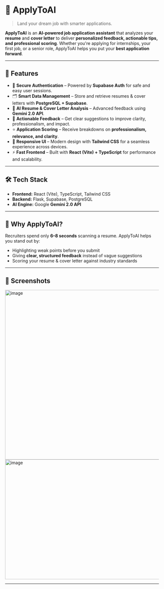 # 🤖 ApplyToAI  
> Land your dream job with smarter applications.  

**ApplyToAI** is an **AI-powered job application assistant** that analyzes your **resume** and **cover letter** to deliver **personalized feedback, actionable tips, and professional scoring**. Whether you're applying for internships, your first job, or a senior role, ApplyToAI helps you put your **best application forward**.  

---

## 🚀 Features  
- 🔐 **Secure Authentication** – Powered by **Supabase Auth** for safe and easy user sessions.  
- 🗂️ **Smart Data Management** – Store and retrieve resumes & cover letters with **PostgreSQL + Supabase**.  
- 🧠 **AI Resume & Cover Letter Analysis** – Advanced feedback using **Gemini 2.0 API**.  
- 📝 **Actionable Feedback** – Get clear suggestions to improve clarity, professionalism, and impact.  
- ⭐ **Application Scoring** – Receive breakdowns on **professionalism, relevance, and clarity**.  
- 📱 **Responsive UI** – Modern design with **Tailwind CSS** for a seamless experience across devices.  
- ⚡ **Fast Frontend** – Built with **React (Vite) + TypeScript** for performance and scalability.  

---

## 🛠️ Tech Stack  
- **Frontend:** React (Vite), TypeScript, Tailwind CSS  
- **Backend:** Flask, Supabase, PostgreSQL  
- **AI Engine:** Google **Gemini 2.0 API**  

---

## 🎯 Why ApplyToAI?  
Recruiters spend only **6–8 seconds** scanning a resume. ApplyToAI helps you stand out by:  
- Highlighting weak points before you submit  
- Giving **clear, structured feedback** instead of vague suggestions  
- Scoring your resume & cover letter against industry standards  

---

## 📸 Screenshots  
<img width="1313" height="556" alt="image" src="https://github.com/user-attachments/assets/f5f27233-084d-4a6c-9d33-aeef99de16ec" />
<img width="1156" height="393" alt="image" src="https://github.com/user-attachments/assets/37379720-166e-4ccb-b520-887fcbcf16f9" />

---



